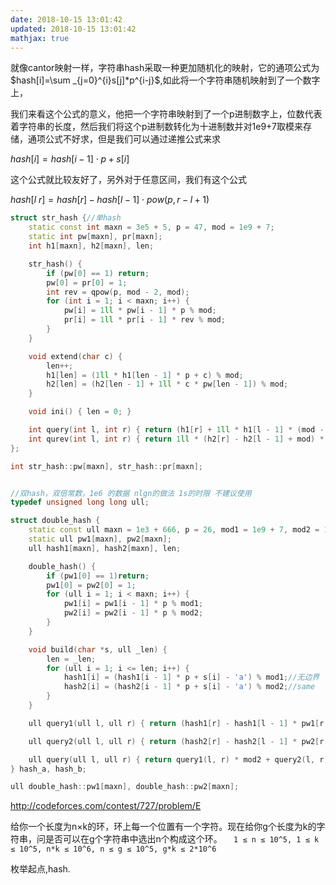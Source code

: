 ```yaml
---
date: 2018-10-15 13:01:42
updated: 2018-10-15 13:01:42
mathjax: true
---
```




就像cantor映射一样，字符串hash采取一种更加随机化的映射，它的通项公式为$hash[i]=\sum _{j=0}^{i}s[j]*p^{i-j}$,如此将一个字符串随机映射到了一个数字上，

我们来看这个公式的意义，他把一个字符串映射到了一个p进制数字上，位数代表着字符串的长度，然后我们将这个p进制数转化为十进制数并对1e9+7取模来存储，通项公式不好求，但是我们可以通过递推公式来求

$hash[i]=hash[i-1]\cdot p+s[i]$

这个公式就比较友好了，另外对于任意区间，我们有这个公式

$hash[l~r] = hash[r] - hash[l - 1] \cdot pow(p, r - l + 1)$



```c++
struct str_hash {//单hash
    static const int maxn = 3e5 + 5, p = 47, mod = 1e9 + 7;
    static int pw[maxn], pr[maxn];
    int h1[maxn], h2[maxn], len;

    str_hash() {
        if (pw[0] == 1) return;
        pw[0] = pr[0] = 1;
        int rev = qpow(p, mod - 2, mod);
        for (int i = 1; i < maxn; i++) {
            pw[i] = 1ll * pw[i - 1] * p % mod;
            pr[i] = 1ll * pr[i - 1] * rev % mod;
        }
    }

    void extend(char c) {
        len++;
        h1[len] = (1ll * h1[len - 1] * p + c) % mod;
        h2[len] = (h2[len - 1] + 1ll * c * pw[len - 1]) % mod;
    }

    void ini() { len = 0; }

    int query(int l, int r) { return (h1[r] + 1ll * h1[l - 1] * (mod - pw[r - l + 1])) % mod; }//注意没有下标检查
    int qurev(int l, int r) { return 1ll * (h2[r] - h2[l - 1] + mod) * pr[l - 1] % mod; }//注意没有下标检查
};

int str_hash::pw[maxn], str_hash::pr[maxn];


//双hash，双倍常数，1e6 的数据 nlgn的做法 1s的时限 不建议使用
typedef unsigned long long ull;

struct double_hash {
    static const ull maxn = 1e3 + 666, p = 26, mod1 = 1e9 + 7, mod2 = 1e9 + 9;
    static ull pw1[maxn], pw2[maxn];
    ull hash1[maxn], hash2[maxn], len;

    double_hash() {
        if (pw1[0] == 1)return;
        pw1[0] = pw2[0] = 1;
        for (ull i = 1; i < maxn; i++) {
            pw1[i] = pw1[i - 1] * p % mod1;
            pw2[i] = pw2[i - 1] * p % mod2;
        }
    }

    void build(char *s, ull _len) {
        len = _len;
        for (ull i = 1; i <= len; i++) {
            hash1[i] = (hash1[i - 1] * p + s[i] - 'a') % mod1;//无边界
            hash2[i] = (hash2[i - 1] * p + s[i] - 'a') % mod2;//same
        }
    }

    ull query1(ull l, ull r) { return (hash1[r] - hash1[l - 1] * pw1[r - l + 1] % mod1 + mod1) % mod1; }

    ull query2(ull l, ull r) { return (hash2[r] - hash2[l - 1] * pw2[r - l + 1] % mod2 + mod2) % mod2; }

    ull query(ull l, ull r) { return query1(l, r) * mod2 + query2(l, r); }//注意没有下标检查
} hash_a, hash_b;

ull double_hash::pw1[maxn], double_hash::pw2[maxn];
```



[http://codeforces.com/contest/727/problem/E ](http://codeforces.com/contest/727/problem/E)

给你一个长度为n×k的环，环上每一个位置有一个字符。现在给你g个长度为k的字符串，问是否可以在g个字符串中选出n个构成这个环。
 `  1 ≤ n ≤ 10^5, 1 ≤ k ≤ 10^5, n*k ≤ 10^6, n ≤ g ≤ 10^5, g*k ≤ 2*10^6`

枚举起点,hash.